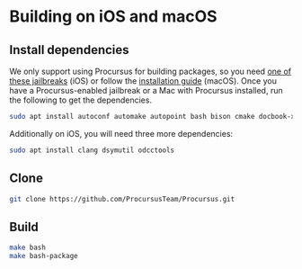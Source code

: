 # Building on iOS and macOS

## Install dependencies

We only support using Procursus for building packages, so you need [one of these jailbreaks](../../../Installation/iOS.md) (iOS) or follow the [installation guide](../../../Installation/macOS.md) (macOS). Once you have a Procursus-enabled jailbreak or a Mac with Procursus installed, run the following to get the dependencies.

```bash
sudo apt install autoconf automake autopoint bash bison cmake docbook-xml docbook-xsl fakeroot findutils flex gawk git gnupg groff gzip ldid libtool make ncurses-bin openssl patch pkg-config po4a python3 sed tar triehash wget xz-utils zstd
```

Additionally on iOS, you will need three more dependencies:

```bash
sudo apt install clang dsymutil odcctools
```

## Clone

```bash
git clone https://github.com/ProcursusTeam/Procursus.git
```

## Build

```bash
make bash
make bash-package
```
